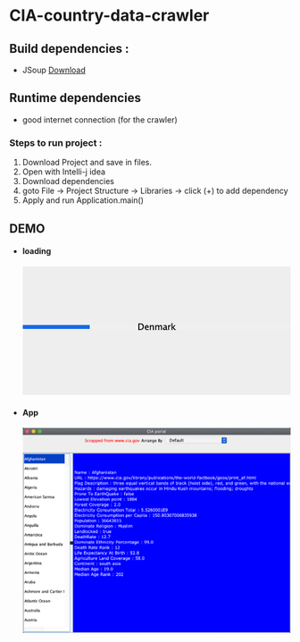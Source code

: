 # CIA-country-data-crawler

## Build dependencies :

- JSoup [Download](https://jsoup.org/packages/jsoup-1.13.1.jar)

## Runtime dependencies

- good internet connection (for the crawler)

### Steps to run project :

1. Download Project and save in files.
2. Open with Intelli-j idea
3. Download dependencies
4. goto File -> Project Structure -> Libraries -> click (+) to add dependency
5. Apply and run Application.main()

## DEMO

- #### loading
  ![loading screen](app/imgs/splash.png)
- #### App
  ![App home](app/imgs/app.png)
